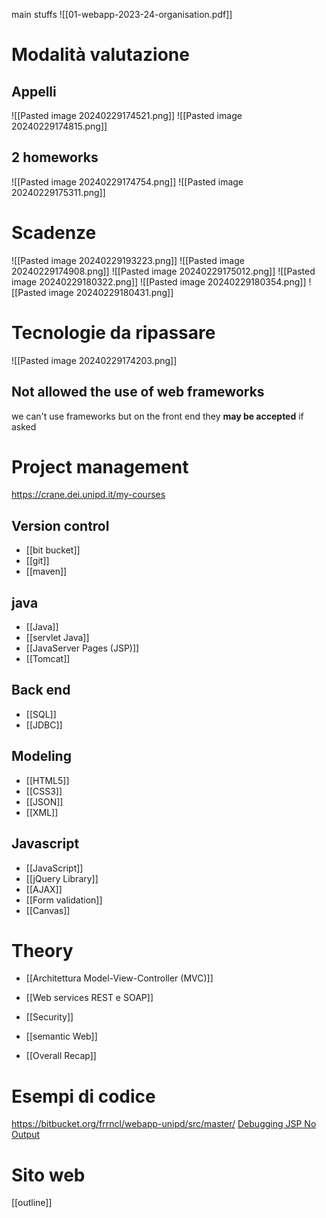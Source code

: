 main stuffs
![[01-webapp-2023-24-organisation.pdf]]


# Modalità valutazione 
## Appelli 
![[Pasted image 20240229174521.png]]
![[Pasted image 20240229174815.png]]
## 2 homeworks
![[Pasted image 20240229174754.png]]
![[Pasted image 20240229175311.png]]
# Scadenze 
![[Pasted image 20240229193223.png]]
![[Pasted image 20240229174908.png]]
![[Pasted image 20240229175012.png]]
![[Pasted image 20240229180322.png]]
![[Pasted image 20240229180354.png]]
![[Pasted image 20240229180431.png]]

# Tecnologie da ripassare
![[Pasted image 20240229174203.png]]

## Not allowed the use of web frameworks
we can't use frameworks but on the front end they **may be accepted** if asked



# Project management
https://crane.dei.unipd.it/my-courses
## Version control
-  [[bit bucket]]
-  [[git]]
- [[maven]]
## java
- [[Java]]
- [[servlet Java]]
- [[JavaServer Pages (JSP)]]
- [[Tomcat]]

## Back end
- [[SQL]] 
- [[JDBC]]
## Modeling
- [[HTML5]] 
- [[CSS3]]
- [[JSON]] 
- [[XML]]
## Javascript
- [[JavaScript]]
- [[jQuery Library]]
- [[AJAX]]
- [[Form validation]]
- [[Canvas]]

# Theory
- [[Architettura Model-View-Controller (MVC)]]
- [[Web services REST e SOAP]]
- [[Security]]
- [[semantic Web]]

- [[Overall Recap]]

# Esempi di codice
https://bitbucket.org/frrncl/webapp-unipd/src/master/
[Debugging JSP No Output](https://chat.openai.com/c/7caf392a-f598-4ae7-8664-8572434eb58b)

# Sito web 
[[outline]]
